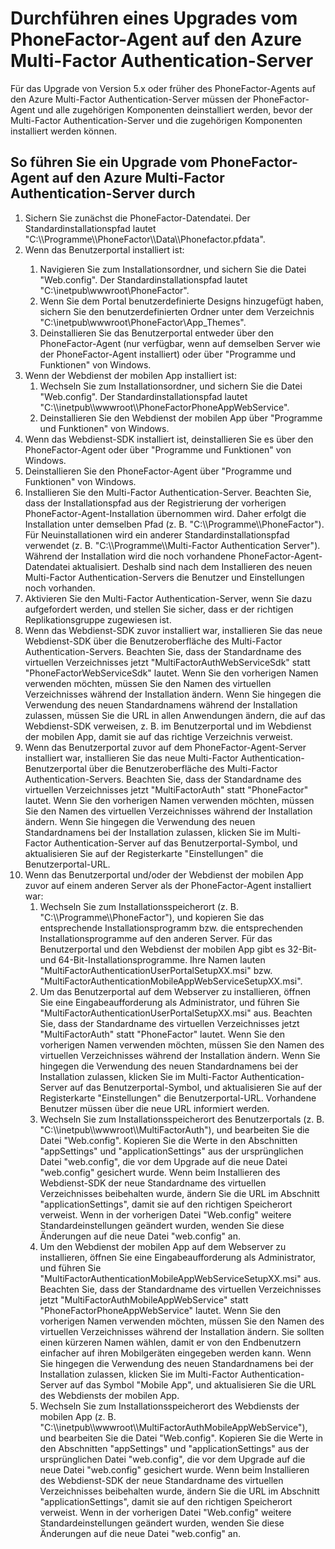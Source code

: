<properties 
	pageTitle="Durchführen eines Upgrades vom PhoneFactor-Agent auf den Azure Multi-Factor Authentication-Server" 
	description="In diesem Dokument werden die ersten Schritte mit dem Azure MFA-Server und das Durchführen eines Upgrades des älteren Phonefactor-Agents beschrieben." 
	services="multi-factor-authentication" 
	documentationCenter="" 
	authors="billmath" 
	manager="stevenpo" 
	editor="curtland"/>

<tags 
	ms.service="multi-factor-authentication" 
	ms.workload="identity" 
	ms.tgt_pltfrm="na" 
	ms.devlang="na" 
	ms.topic="article" 
	ms.date="08/24/2015" 
	ms.author="billmath"/>

# Durchführen eines Upgrades vom PhoneFactor-Agent auf den Azure Multi-Factor Authentication-Server

Für das Upgrade von Version 5.x oder früher des PhoneFactor-Agents auf den Azure Multi-Factor Authentication-Server müssen der PhoneFactor-Agent und alle zugehörigen Komponenten deinstalliert werden, bevor der Multi-Factor Authentication-Server und die zugehörigen Komponenten installiert werden können.

## So führen Sie ein Upgrade vom PhoneFactor-Agent auf den Azure Multi-Factor Authentication-Server durch
<ol>
<li>Sichern Sie zunächst die PhoneFactor-Datendatei. Der Standardinstallationspfad lautet "C:\\Programme\\PhoneFactor\\Data\\Phonefactor.pfdata".


<li>Wenn das Benutzerportal installiert ist:</li>
<ol>
<li>Navigieren Sie zum Installationsordner, und sichern Sie die Datei "Web.config". Der Standardinstallationspfad lautet "C:\inetpub\wwwroot\PhoneFactor".</li>


<li>Wenn Sie dem Portal benutzerdefinierte Designs hinzugefügt haben, sichern Sie den benutzerdefinierten Ordner unter dem Verzeichnis "C:\inetpub\wwwroot\PhoneFactor\App_Themes".</li>


<li>Deinstallieren Sie das Benutzerportal entweder über den PhoneFactor-Agent (nur verfügbar, wenn auf demselben Server wie der PhoneFactor-Agent installiert) oder über "Programme und Funktionen" von Windows.</li></ol>




<li>Wenn der Webdienst der mobilen App installiert ist: <ol> <li>Wechseln Sie zum Installationsordner, und sichern Sie die Datei "Web.config". Der Standardinstallationspfad lautet "C:\\inetpub\\wwwroot\\PhoneFactorPhoneAppWebService".</li> <li>Deinstallieren Sie den Webdienst der mobilen App über "Programme und Funktionen" von Windows.</li></ol>

<li>Wenn das Webdienst-SDK installiert ist, deinstallieren Sie es über den PhoneFactor-Agent oder über "Programme und Funktionen" von Windows.

<li>Deinstallieren Sie den PhoneFactor-Agent über "Programme und Funktionen" von Windows.

<li>Installieren Sie den Multi-Factor Authentication-Server. Beachten Sie, dass der Installationspfad aus der Registrierung der vorherigen PhoneFactor-Agent-Installation übernommen wird. Daher erfolgt die Installation unter demselben Pfad (z. B. "C:\\Programme\\PhoneFactor"). Für Neuinstallationen wird ein anderer Standardinstallationspfad verwendet (z. B. "C:\\Programme\\Multi-Factor Authentication Server"). Während der Installation wird die noch vorhandene PhoneFactor-Agent-Datendatei aktualisiert. Deshalb sind nach dem Installieren des neuen Multi-Factor Authentication-Servers die Benutzer und Einstellungen noch vorhanden.

<li>Aktivieren Sie den Multi-Factor Authentication-Server, wenn Sie dazu aufgefordert werden, und stellen Sie sicher, dass er der richtigen Replikationsgruppe zugewiesen ist.

<li>Wenn das Webdienst-SDK zuvor installiert war, installieren Sie das neue Webdienst-SDK über die Benutzeroberfläche des Multi-Factor Authentication-Servers. Beachten Sie, dass der Standardname des virtuellen Verzeichnisses jetzt "MultiFactorAuthWebServiceSdk" statt "PhoneFactorWebServiceSdk" lautet. Wenn Sie den vorherigen Namen verwenden möchten, müssen Sie den Namen des virtuellen Verzeichnisses während der Installation ändern. Wenn Sie hingegen die Verwendung des neuen Standardnamens während der Installation zulassen, müssen Sie die URL in allen Anwendungen ändern, die auf das Webdienst-SDK verweisen, z. B. im Benutzerportal und im Webdienst der mobilen App, damit sie auf das richtige Verzeichnis verweist.

<li>Wenn das Benutzerportal zuvor auf dem PhoneFactor-Agent-Server installiert war, installieren Sie das neue Multi-Factor Authentication-Benutzerportal über die Benutzeroberfläche des Multi-Factor Authentication-Servers. Beachten Sie, dass der Standardname des virtuellen Verzeichnisses jetzt "MultiFactorAuth" statt "PhoneFactor" lautet. Wenn Sie den vorherigen Namen verwenden möchten, müssen Sie den Namen des virtuellen Verzeichnisses während der Installation ändern. Wenn Sie hingegen die Verwendung des neuen Standardnamens bei der Installation zulassen, klicken Sie im Multi-Factor Authentication-Server auf das Benutzerportal-Symbol, und aktualisieren Sie auf der Registerkarte "Einstellungen" die Benutzerportal-URL.

<li>Wenn das Benutzerportal und/oder der Webdienst der mobilen App zuvor auf einem anderen Server als der PhoneFactor-Agent installiert war: <ol> <li>Wechseln Sie zum Installationsspeicherort (z. B. "C:\\Programme\\PhoneFactor"), und kopieren Sie das entsprechende Installationsprogramm bzw. die entsprechenden Installationsprogramme auf den anderen Server. Für das Benutzerportal und den Webdienst der mobilen App gibt es 32-Bit- und 64-Bit-Installationsprogramme. Ihre Namen lauten "MultiFactorAuthenticationUserPortalSetupXX.msi" bzw. "MultiFactorAuthenticationMobileAppWebServiceSetupXX.msi".</li> <li>Um das Benutzerportal auf dem Webserver zu installieren, öffnen Sie eine Eingabeaufforderung als Administrator, und führen Sie "MultiFactorAuthenticationUserPortalSetupXX.msi" aus. Beachten Sie, dass der Standardname des virtuellen Verzeichnisses jetzt "MultiFactorAuth" statt "PhoneFactor" lautet. Wenn Sie den vorherigen Namen verwenden möchten, müssen Sie den Namen des virtuellen Verzeichnisses während der Installation ändern. Wenn Sie hingegen die Verwendung des neuen Standardnamens bei der Installation zulassen, klicken Sie im Multi-Factor Authentication-Server auf das Benutzerportal-Symbol, und aktualisieren Sie auf der Registerkarte "Einstellungen" die Benutzerportal-URL. Vorhandene Benutzer müssen über die neue URL informiert werden.</li> <li>Wechseln Sie zum Installationsspeicherort des Benutzerportals (z. B. "C:\\inetpub\\wwwroot\\MultiFactorAuth"), und bearbeiten Sie die Datei "Web.config". Kopieren Sie die Werte in den Abschnitten "appSettings" und "applicationSettings" aus der ursprünglichen Datei "web.config", die vor dem Upgrade auf die neue Datei "web.config" gesichert wurde. Wenn beim Installieren des Webdienst-SDK der neue Standardname des virtuellen Verzeichnisses beibehalten wurde, ändern Sie die URL im Abschnitt "applicationSettings", damit sie auf den richtigen Speicherort verweist. Wenn in der vorherigen Datei "Web.config" weitere Standardeinstellungen geändert wurden, wenden Sie diese Änderungen auf die neue Datei "web.config" an.</li> <li>Um den Webdienst der mobilen App auf dem Webserver zu installieren, öffnen Sie eine Eingabeaufforderung als Administrator, und führen Sie "MultiFactorAuthenticationMobileAppWebServiceSetupXX.msi" aus. Beachten Sie, dass der Standardname des virtuellen Verzeichnisses jetzt "MultiFactorAuthMobileAppWebService" statt "PhoneFactorPhoneAppWebService" lautet. Wenn Sie den vorherigen Namen verwenden möchten, müssen Sie den Namen des virtuellen Verzeichnisses während der Installation ändern. Sie sollten einen kürzeren Namen wählen, damit er von den Endbenutzern einfacher auf ihren Mobilgeräten eingegeben werden kann. Wenn Sie hingegen die Verwendung des neuen Standardnamens bei der Installation zulassen, klicken Sie im Multi-Factor Authentication-Server auf das Symbol "Mobile App", und aktualisieren Sie die URL des Webdiensts der mobilen App.</li> <li>Wechseln Sie zum Installationsspeicherort des Webdiensts der mobilen App (z. B. "C:\\inetpub\\wwwroot\\MultiFactorAuthMobileAppWebService"), und bearbeiten Sie die Datei "Web.config". Kopieren Sie die Werte in den Abschnitten "appSettings" und "applicationSettings" aus der ursprünglichen Datei "web.config", die vor dem Upgrade auf die neue Datei "web.config" gesichert wurde. Wenn beim Installieren des Webdienst-SDK der neue Standardname des virtuellen Verzeichnisses beibehalten wurde, ändern Sie die URL im Abschnitt "applicationSettings", damit sie auf den richtigen Speicherort verweist. Wenn in der vorherigen Datei "Web.config" weitere Standardeinstellungen geändert wurden, wenden Sie diese Änderungen auf die neue Datei "web.config" an.</li></ol>


 


 

<!---HONumber=Oct15_HO3-->